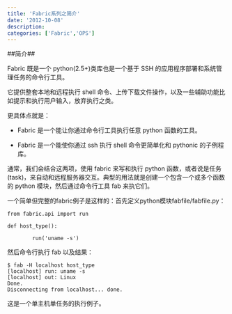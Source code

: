 ```yaml
---
title: 'Fabric系列之简介'
date: '2012-10-08'
description:
categories: ['Fabric','OPS']
---
```


##简介##

Fabric 既是一个 python(2.5+)类库也是一个基于 SSH 的应用程序部署和系统管理任务的命令行工具。

它提供整套本地和远程执行 shell 命令、上传下载文件操作，以及一些辅助功能比如提示和执行用户输入，放弃执行之类。

更具体点就是：

+ Fabric 是一个能让你通过命令行工具执行任意 python 函数的工具。

+ Fabric 是一个能使你通过 ssh 执行 shell 命令更简单化和 pythonic 的子例程库。

通常，我们会结合这两项，使用 fabric 来写和执行 python 函数，或者说是任务(task)，来自动和远程服务器交互。典型的用法就是创建一个包含一个或多个函数的 python 模块，然后通过命令行工具 fab 来执它们。

一个简单但完整的fabric例子是这样的：首先定义python模块fabfile/fabfile.py：

    from fabric.api import run
    
    def host_type():    
            
            run('uname -s')

然后命令行执行 fab 以及结果：

    $ fab -H localhost host_type
    [localhost] run: uname -s
    [localhost] out: Linux
    Done.
    Disconnecting from localhost... done.

这是一个单主机单任务的执行例子。
